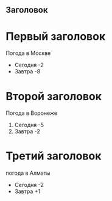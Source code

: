 ## Заголовок

# Первый заголовок

Погода в Москве
 
 * Сегодня -2
 * Завтра -8


# Второй заголовок

Погода в Воронеже

1. Сегодня -5
2. Завтра -2
# Третий заголовок 
погода в Алматы
* Сегодня -2
* Завтра  +1
